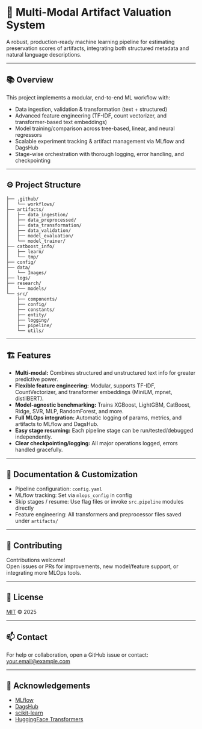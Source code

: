 # 🏺 Multi-Modal Artifact Valuation System

A robust, production-ready machine learning pipeline for estimating preservation scores of artifacts, integrating both structured metadata and natural language descriptions.

---

## 📚 Overview

This project implements a modular, end-to-end ML workflow with:

- Data ingestion, validation & transformation (text + structured)
- Advanced feature engineering (TF-IDF, count vectorizer, and transformer-based text embeddings)
- Model training/comparison across tree-based, linear, and neural regressors
- Scalable experiment tracking & artifact management via MLflow and DagsHub
- Stage-wise orchestration with thorough logging, error handling, and checkpointing

---

## ⚙️ Project Structure
```
├── .github/
│   └── workflows/
├── artifacts/
│   ├── data_ingestion/
│   ├── data_preprocessed/
│   ├── data_transformation/
│   ├── data_validation/
│   ├── model_evaluation/
│   └── model_trainer/
├── catboost_info/
│   ├── learn/
│   └── tmp/
├── config/
├── data/
│   └── Images/
├── logs/
├── research/
│   └── models/
└── src/
    ├── components/
    ├── config/
    ├── constants/
    ├── entity/
    ├── logging/
    ├── pipeline/
    └── utils/
```


---


## 🏗️ Features

- **Multi-modal:** Combines structured and unstructured text info for greater predictive power.
- **Flexible feature engineering:** Modular, supports TF-IDF, CountVectorizer, and transformer embeddings (MiniLM, mpnet, distilBERT).
- **Model-agnostic benchmarking:** Trains XGBoost, LightGBM, CatBoost, Ridge, SVR, MLP, RandomForest, and more.
- **Full MLOps integration:** Automatic logging of params, metrics, and artifacts to MLflow and DagsHub.
- **Easy stage resuming:** Each pipeline stage can be run/tested/debugged independently.
- **Clear checkpointing/logging:** All major operations logged, errors handled gracefully.


---

## 📄 Documentation & Customization

- Pipeline configuration: `config.yaml`
- MLflow tracking: Set via `mlops_config` in config
- Skip stages / resume: Use flag files or invoke `src.pipeline` modules directly
- Feature engineering: All transformers and preprocessor files saved under `artifacts/`

---

## 🤝 Contributing

Contributions welcome!  
Open issues or PRs for improvements, new model/feature support, or integrating more MLOps tools.

---

## 📄 License

[MIT](LICENSE) © 2025 <Your Name>

---

## 📫 Contact

For help or collaboration, open a GitHub issue or contact: <your.email@example.com>

---

## 🙏 Acknowledgements

- [MLflow](https://mlflow.org/)
- [DagsHub](https://dagshub.com/)
- [scikit-learn](https://scikit-learn.org/)
- [HuggingFace Transformers](https://huggingface.co/)



